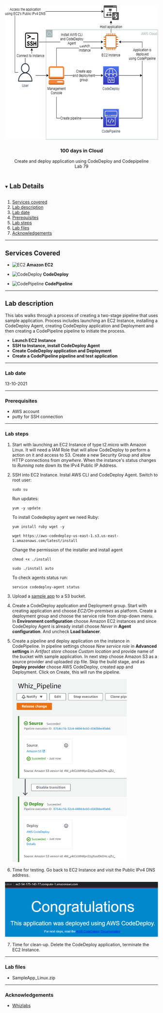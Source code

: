 <br />

<p align="center">
  <a href="img/">
    <img src="img/diagram.png" alt="cloudofthings" width="588" height="441">
  </a>


  <h3 align="center">100 days in Cloud</h3>

<p align="center">
    Create and deploy application using CodeDeploy and Codepipeline
    <br />
    Lab 79
    <br />
  </p>


</p>

<details open="open">
  <summary><h2 style="display: inline-block">Lab Details</h2></summary>
  <ol>
    <li><a href="#services-covered">Services covered</a>
    <li><a href="#lab-description">Lab description</a></li>
    </li>
    <li><a href="#lab-date">Lab date</a></li>
    <li><a href="#prerequisites">Prerequisites</a></li>    
    <li><a href="#lab-steps">Lab steps</a></li>
    <li><a href="#lab-files">Lab files</a></li>
    <li><a href="#acknowledgements">Acknowledgements</a></li>
  </ol>
</details>

---

## Services Covered
* ![EC2](https://github.com/CloudedThings/100-Days-in-Cloud/blob/main/images/AmazonEC2.png) **Amazon EC2**

* ![CodeDeploy](https://github.com/CloudedThings/100-Days-in-Cloud/blob/main/images/CodeDeploy.png) **CodeDeploy**

* ![CodePipeline](https://github.com/CloudedThings/100-Days-in-Cloud/blob/main/images/CodePipline.png) **CodePipeline**

---

## Lab description
This labs walks through a process of creating a two-stage pipeline that uses sample application. Process includes launching an EC2 Instance, installing a CodeDeploy Agent, creating CodeDeploy application and Deployment and then creating a CodePipeline pipeline to initiate the process.


* **Launch EC2 Instance**
* **SSH to Instance, install CodeDeploy Agent**
* **Create CodeDeploy application and Deployment**
* **Create a CodePipeline pipeline and test application**

---

### Lab date
13-10-2021

---

### Prerequisites
* AWS account
* putty for SSH connection

---

### Lab steps
1. Start with launching an EC2 Instance of type t2.micro with Amazon Linux. It will need a IAM Role that will allow CodeDeploy to perform a action on it and access to S3. Create a new Security Group and allow HTTP connections from *anywhere*. When the instance's status changes to *Running* note down its the IPv4 Public IP Address.

2. SSH into EC2 Instance. Instal AWS CLI and CodeDeploy Agent. Switch to root user:

   ```
   sudo su
   ```

   Run updates:

   ```
   yum -y update
   ```

   To install Codedeploy agent we need Ruby:

   ```
   yum install ruby wget -y
   ```

   ```
   wget https://aws-codedeploy-us-east-1.s3.us-east-1.amazonaws.com/latest/install
   ```

   Change the permission of the installer and install agent

   ```
   chmod +x ./install
   ```

   ```
   sudo ./install auto
   ```

   To check agents status run:

   ```
   service codedeploy-agent status 
   ```

3. Upload a [sample app](src/SampleApp_Linux.zip) to a S3 bucket. 

4. Create a CodeDeploy application and Deployment group. Start with creating application and choose *EC2/On-premises* as platform. Create a deployment group and choose the service role from drop-down menu. In **Environment configuration** choose Amazon EC2 instances and since CodeDeploy Agent is already install choose *Never* in **Agent configuration**. And uncheck **Load balancer**.

5. Create a pipeline and deploy application on the instance in CodePipeline. In pipeline settings choose *New service role* in **Advanced settings** in *Artifact store* choose *Custom location* and provide name of the bucket with sample application. In next step choose Amazon S3 as a source provider and uploaded zip file. Skip the build stage, and as **Deploy provider** choose AWS CodeDeploy, created app and Deployment. Click on Create, this will run the pipeline.

   <img src="img/pipeline.png" alt="pipeline" style="zoom:75%;" />

6. Time for testing. Go back to EC2 Instance and visit the Public IPv4 DNS address.

<img src="img/final.png" alt="final" style="zoom:75%;" />

7. Time for clean-up. Delete the CodeDeploy application, terminate the EC2 Instance.

---
### Lab files

* SampleApp_Linux.zip

---

### Acknowledgements

* [Whizlabs](https://play.whizlabs.com/site/task_details?lab_type=1&task_id=77&quest_id=36)

